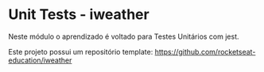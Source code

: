 # Unit Tests - iweather

Neste módulo o aprendizado é voltado para Testes Unitários com jest.

Este projeto possui um repositório template: https://github.com/rocketseat-education/iweather